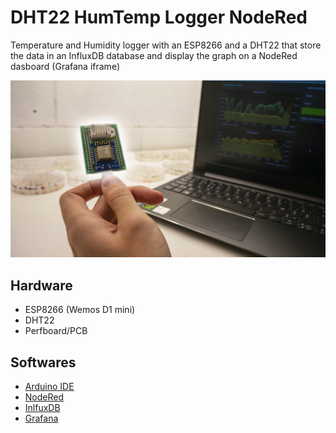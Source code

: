 # DHT22 HumTemp Logger NodeRed
Temperature and Humidity logger with an ESP8266 and a DHT22 that store the data in an InfluxDB database and display the graph on a NodeRed dasboard (Grafana iframe)

![](https://raw.githubusercontent.com/n3odym3/DHT22-HumTemp-Logger-NodeRed/main/DemoPic.jpg)

## Hardware
* ESP8266 (Wemos D1 mini)
* DHT22
* Perfboard/PCB

## Softwares
* [Arduino IDE](https://www.arduino.cc/en/main/software)
* [NodeRed](https://nodered.org/)
* [InlfuxDB](https://www.influxdata.com/)
* [Grafana](https://grafana.com/)


